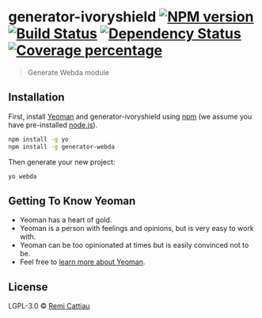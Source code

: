 # generator-ivoryshield [![NPM version][npm-image]][npm-url] [![Build Status][travis-image]][travis-url] [![Dependency Status][daviddm-image]][daviddm-url] [![Coverage percentage][coveralls-image]][coveralls-url]
> Generate Webda module

## Installation

First, install [Yeoman](http://yeoman.io) and generator-ivoryshield using [npm](https://www.npmjs.com/) (we assume you have pre-installed [node.js](https://nodejs.org/)).

```bash
npm install -g yo
npm install -g generator-webda
```

Then generate your new project:

```bash
yo webda
```

## Getting To Know Yeoman

 * Yeoman has a heart of gold.
 * Yeoman is a person with feelings and opinions, but is very easy to work with.
 * Yeoman can be too opinionated at times but is easily convinced not to be.
 * Feel free to [learn more about Yeoman](http://yeoman.io/).

## License

LGPL-3.0 © [Remi Cattiau]()


[npm-image]: https://badge.fury.io/js/generator-ivoryshield.svg
[npm-url]: https://npmjs.org/package/generator-ivoryshield
[travis-image]: https://travis-ci.org/loopingz/generator-ivoryshield.svg?branch=master
[travis-url]: https://travis-ci.org/loopingz/generator-ivoryshield
[daviddm-image]: https://david-dm.org/loopingz/generator-ivoryshield.svg?theme=shields.io
[daviddm-url]: https://david-dm.org/loopingz/generator-ivoryshield
[coveralls-image]: https://coveralls.io/repos/loopingz/generator-ivoryshield/badge.svg
[coveralls-url]: https://coveralls.io/r/loopingz/generator-ivoryshield
